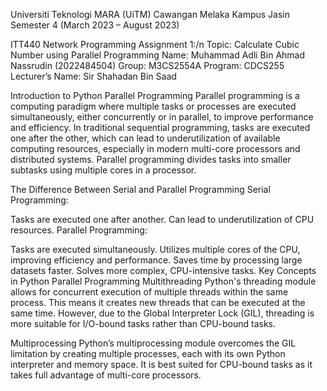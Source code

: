 Universiti Teknologi MARA (UiTM) Cawangan Melaka Kampus Jasin
Semester 4 (March 2023 – August 2023)

ITT440 Network Programming
Assignment 1:/n
Topic: Calculate Cubic Number using Parallel Programming
Name: Muhammad Adli Bin Ahmad Nassrudin (2022484504)
Group: M3CS2554A
Program: CDCS255
Lecturer’s Name: Sir Shahadan Bin Saad

Introduction to Python Parallel Programming
Parallel programming is a computing paradigm where multiple tasks or processes are executed simultaneously, either concurrently or in parallel, to improve performance and efficiency. In traditional sequential programming, tasks are executed one after the other, which can lead to underutilization of available computing resources, especially in modern multi-core processors and distributed systems. Parallel programming divides tasks into smaller subtasks using multiple cores in a processor.

The Difference Between Serial and Parallel Programming
Serial Programming:

Tasks are executed one after another.
Can lead to underutilization of CPU resources.
Parallel Programming:

Tasks are executed simultaneously.
Utilizes multiple cores of the CPU, improving efficiency and performance.
Saves time by processing large datasets faster.
Solves more complex, CPU-intensive tasks.
Key Concepts in Python Parallel Programming
Multithreading
Python's threading module allows for concurrent execution of multiple threads within the same process. This means it creates new threads that can be executed at the same time. However, due to the Global Interpreter Lock (GIL), threading is more suitable for I/O-bound tasks rather than CPU-bound tasks.

Multiprocessing
Python’s multiprocessing module overcomes the GIL limitation by creating multiple processes, each with its own Python interpreter and memory space. It is best suited for CPU-bound tasks as it takes full advantage of multi-core processors.

